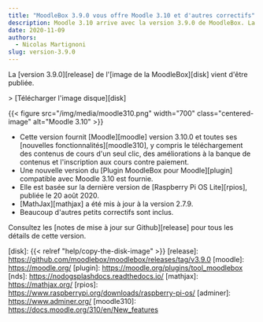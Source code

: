 ```yaml
---
title: "MoodleBox 3.9.0 vous offre Moodle 3.10 et d'autres correctifs"
description: Moodle 3.10 arrive avec la version 3.9.0 de MoodleBox. La nouvelle image est basée sur la version de Raspberry Pi OS du 20 août 2020.
date: 2020-11-09
authors:
  - Nicolas Martignoni
slug: version-3.9.0
---
```


La [version 3.9.0][release] de l'[image  de la MoodleBox][disk] vient d'être publiée.

&gt; [Télécharger l'image disque][disk]

{{< figure src="/img/media/moodle310.png" width="700" class="centered-image" alt="Moodle 3.10" >}}

  - Cette version fournit [Moodle][moodle] version 3.10.0 et toutes ses [nouvelles fonctionnalités][moodle310], y compris le téléchargement des contenus de cours d'un seul clic, des améliorations à la banque de contenus et l'inscription aux cours contre paiement.
  - Une nouvelle version du [Plugin MoodleBox pour Moodle][plugin] compatible avec Moodle 3.10 est fournie.
  - Elle est basée sur la dernière version de [Raspberry Pi OS Lite][rpios], publiée le 20 août 2020.
  - [MathJax][mathjax] a été mis à jour à la version 2.7.9.
  - Beaucoup d'autres petits correctifs sont inclus.

Consultez les [notes de mise à jour sur Github][release] pour tous les détails de cette version.

 [disk]: {{< relref "help/copy-the-disk-image" >}}
 [release]: https://github.com/moodlebox/moodlebox/releases/tag/v3.9.0
 [moodle]: https://moodle.org/
 [plugin]: https://moodle.org/plugins/tool_moodlebox
 [nds]: https://nodogsplashdocs.readthedocs.io/
 [mathjax]: https://mathjax.org/
 [rpios]: https://www.raspberrypi.org/downloads/raspberry-pi-os/
 [adminer]: https://www.adminer.org/
 [moodle310]: https://docs.moodle.org/310/en/New_features
